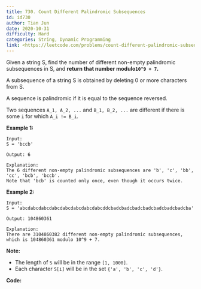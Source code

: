 ```yaml
---
title: 730. Count Different Palindromic Subsequences
id: id730
author: Tian Jun
date: 2020-10-31
difficulty: Hard
categories: String, Dynamic Programming
link: <https://leetcode.com/problems/count-different-palindromic-subsequences/description/>
---
```


Given a string S, find the number of different non-empty palindromic
subsequences in S, and **return that number modulo`10^9 + 7`.**

A subsequence of a string S is obtained by deleting 0 or more characters from
S.

A sequence is palindromic if it is equal to the sequence reversed.

Two sequences `A_1, A_2, ...` and `B_1, B_2, ...` are different if there is
some `i` for which `A_i != B_i`.

**Example 1:**  
            
	Input:     S = 'bccb'    
	Output: 6    
	Explanation:     The 6 different non-empty palindromic subsequences are 'b', 'c', 'bb', 'cc', 'bcb', 'bccb'.    Note that 'bcb' is counted only once, even though it occurs twice.    

**Example 2:**  
            
	Input:     S = 'abcdabcdabcdabcdabcdabcdabcdabcddcbadcbadcbadcbadcbadcbadcbadcba'    
	Output: 104860361    
	Explanation:     There are 3104860382 different non-empty palindromic subsequences, which is 104860361 modulo 10^9 + 7.    

**Note:**

* The length of `S` will be in the range `[1, 1000]`.
* Each character `S[i]` will be in the set `{'a', 'b', 'c', 'd'}`.


**Code:**
